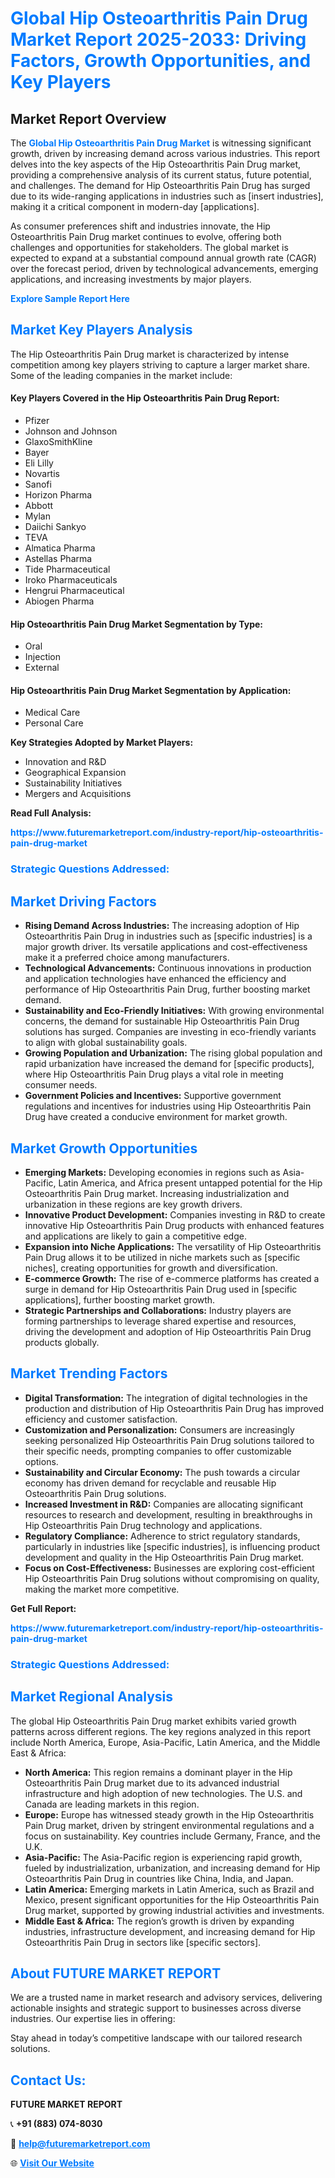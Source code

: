 <h1 style="color: #007BFF;">Global Hip Osteoarthritis Pain Drug Market Report 2025-2033: Driving Factors, Growth Opportunities, and Key Players</h1>

<section id="overview">
<h2>Market Report Overview</h2>
<p>The <a href="https://www.futuremarketreport.com/industry-report/hip-osteoarthritis-pain-drug-market" style="color: #007BFF; text-decoration: none;"><strong>Global Hip Osteoarthritis Pain Drug Market</strong></a> is witnessing significant growth, driven by increasing demand across various industries. This report delves into the key aspects of the Hip Osteoarthritis Pain Drug market, providing a comprehensive analysis of its current status, future potential, and challenges. The demand for Hip Osteoarthritis Pain Drug has surged due to its wide-ranging applications in industries such as [insert industries], making it a critical component in modern-day [applications].</p>
<p>As consumer preferences shift and industries innovate, the Hip Osteoarthritis Pain Drug market continues to evolve, offering both challenges and opportunities for stakeholders. The global market is expected to expand at a substantial compound annual growth rate (CAGR) over the forecast period, driven by technological advancements, emerging applications, and increasing investments by major players.</p>
</section>

<section id="overview">
<p><a href="https://www.futuremarketreport.com/request-sample/reportId=41328" style="color: #007BFF; text-decoration: none;"><strong>Explore Sample Report Here</strong></a></p>
</section>

<section id="key-players">
<h2 style="color: #007BFF;">Market Key Players Analysis</h2>
<p>The Hip Osteoarthritis Pain Drug market is characterized by intense competition among key players striving to capture a larger market share. Some of the leading companies in the market include:</p>
<h4>Key Players Covered in the Hip Osteoarthritis Pain Drug Report:</h4>
<ul><li>Pfizer</li><li>Johnson and Johnson</li><li>GlaxoSmithKline</li><li>Bayer</li><li>Eli Lilly</li><li>Novartis</li><li>Sanofi</li><li>Horizon Pharma</li><li>Abbott</li><li>Mylan</li><li>Daiichi Sankyo</li><li>TEVA</li><li>Almatica Pharma</li><li>Astellas Pharma</li><li>Tide Pharmaceutical</li><li>Iroko Pharmaceuticals</li><li>Hengrui Pharmaceutical</li><li>Abiogen Pharma</li></ul>
<h4>Hip Osteoarthritis Pain Drug Market Segmentation by Type:</h4>
<ul><li>Oral</li><li>Injection</li><li>External</li></ul>

<h4>Hip Osteoarthritis Pain Drug Market Segmentation by Application:</h4>
<ul><li>Medical Care</li><li>Personal Care</li></ul>
<p><strong>Key Strategies Adopted by Market Players:</strong></p>
<ul>
<li>Innovation and R&D</li>
<li>Geographical Expansion</li>
<li>Sustainability Initiatives</li>
<li>Mergers and Acquisitions</li>
</ul>
</section>

<section>
<p><strong>Read Full Analysis: </strong></p><a href="https://www.futuremarketreport.com/industry-report/hip-osteoarthritis-pain-drug-market" style="color: #007BFF; text-decoration: none;"><strong>https://www.futuremarketreport.com/industry-report/hip-osteoarthritis-pain-drug-market</strong></a>
<h3 style="color: #007BFF;">Strategic Questions Addressed:</h3>
</section>

<section id="driving-factors">
<h2 style="color: #007BFF;">Market Driving Factors</h2>
<ul>
<li><strong>Rising Demand Across Industries:</strong> The increasing adoption of Hip Osteoarthritis Pain Drug in industries such as [specific industries] is a major growth driver. Its versatile applications and cost-effectiveness make it a preferred choice among manufacturers.</li>
<li><strong>Technological Advancements:</strong> Continuous innovations in production and application technologies have enhanced the efficiency and performance of Hip Osteoarthritis Pain Drug, further boosting market demand.</li>
<li><strong>Sustainability and Eco-Friendly Initiatives:</strong> With growing environmental concerns, the demand for sustainable Hip Osteoarthritis Pain Drug solutions has surged. Companies are investing in eco-friendly variants to align with global sustainability goals.</li>
<li><strong>Growing Population and Urbanization:</strong> The rising global population and rapid urbanization have increased the demand for [specific products], where Hip Osteoarthritis Pain Drug plays a vital role in meeting consumer needs.</li>
<li><strong>Government Policies and Incentives:</strong> Supportive government regulations and incentives for industries using Hip Osteoarthritis Pain Drug have created a conducive environment for market growth.</li>
</ul>
</section>

<section id="growth-opportunities">
<h2 style="color: #007BFF;">Market Growth Opportunities</h2>
<ul>
<li><strong>Emerging Markets:</strong> Developing economies in regions such as Asia-Pacific, Latin America, and Africa present untapped potential for the Hip Osteoarthritis Pain Drug market. Increasing industrialization and urbanization in these regions are key growth drivers.</li>
<li><strong>Innovative Product Development:</strong> Companies investing in R&D to create innovative Hip Osteoarthritis Pain Drug products with enhanced features and applications are likely to gain a competitive edge.</li>
<li><strong>Expansion into Niche Applications:</strong> The versatility of Hip Osteoarthritis Pain Drug allows it to be utilized in niche markets such as [specific niches], creating opportunities for growth and diversification.</li>
<li><strong>E-commerce Growth:</strong> The rise of e-commerce platforms has created a surge in demand for Hip Osteoarthritis Pain Drug used in [specific applications], further boosting market growth.</li>
<li><strong>Strategic Partnerships and Collaborations:</strong> Industry players are forming partnerships to leverage shared expertise and resources, driving the development and adoption of Hip Osteoarthritis Pain Drug products globally.</li>
</ul>
</section>

<section id="trending-factors">
<h2 style="color: #007BFF;">Market Trending Factors</h2>
<ul>
<li><strong>Digital Transformation:</strong> The integration of digital technologies in the production and distribution of Hip Osteoarthritis Pain Drug has improved efficiency and customer satisfaction.</li>
<li><strong>Customization and Personalization:</strong> Consumers are increasingly seeking personalized Hip Osteoarthritis Pain Drug solutions tailored to their specific needs, prompting companies to offer customizable options.</li>
<li><strong>Sustainability and Circular Economy:</strong> The push towards a circular economy has driven demand for recyclable and reusable Hip Osteoarthritis Pain Drug solutions.</li>
<li><strong>Increased Investment in R&D:</strong> Companies are allocating significant resources to research and development, resulting in breakthroughs in Hip Osteoarthritis Pain Drug technology and applications.</li>
<li><strong>Regulatory Compliance:</strong> Adherence to strict regulatory standards, particularly in industries like [specific industries], is influencing product development and quality in the Hip Osteoarthritis Pain Drug market.</li>
<li><strong>Focus on Cost-Effectiveness:</strong> Businesses are exploring cost-efficient Hip Osteoarthritis Pain Drug solutions without compromising on quality, making the market more competitive.</li>
</ul>
</section>

<section>
<p><strong>Get Full Report: </strong></p><a href="https://www.futuremarketreport.com/industry-report/hip-osteoarthritis-pain-drug-market" style="color: #007BFF; text-decoration: none;"><strong>https://www.futuremarketreport.com/industry-report/hip-osteoarthritis-pain-drug-market</strong></a>
<h3 style="color: #007BFF;">Strategic Questions Addressed:</h3>
</section>


<section id="regional-analysis">
<h2 style="color: #007BFF;">Market Regional Analysis</h2>
<p>The global Hip Osteoarthritis Pain Drug market exhibits varied growth patterns across different regions. The key regions analyzed in this report include North America, Europe, Asia-Pacific, Latin America, and the Middle East & Africa:</p>
<ul>
<li><strong>North America:</strong> This region remains a dominant player in the Hip Osteoarthritis Pain Drug market due to its advanced industrial infrastructure and high adoption of new technologies. The U.S. and Canada are leading markets in this region.</li>
<li><strong>Europe:</strong> Europe has witnessed steady growth in the Hip Osteoarthritis Pain Drug market, driven by stringent environmental regulations and a focus on sustainability. Key countries include Germany, France, and the U.K.</li>
<li><strong>Asia-Pacific:</strong> The Asia-Pacific region is experiencing rapid growth, fueled by industrialization, urbanization, and increasing demand for Hip Osteoarthritis Pain Drug in countries like China, India, and Japan.</li>
<li><strong>Latin America:</strong> Emerging markets in Latin America, such as Brazil and Mexico, present significant opportunities for the Hip Osteoarthritis Pain Drug market, supported by growing industrial activities and investments.</li>
<li><strong>Middle East & Africa:</strong> The region’s growth is driven by expanding industries, infrastructure development, and increasing demand for Hip Osteoarthritis Pain Drug in sectors like [specific sectors].</li>
</ul>
</section>

<footer>
<h2 style="color: #007BFF;">About FUTURE MARKET REPORT</h2>
<p>We are a trusted name in market research and advisory services, delivering actionable insights and strategic support to businesses across diverse industries. Our expertise lies in offering:</p>

<p>Stay ahead in today’s competitive landscape with our tailored research solutions.</p>

<h2 style="color: #007BFF;">Contact Us:</h2>
<p><strong>FUTURE MARKET REPORT</strong></p>
<p>📞 <strong>+91 (883) 074-8030</strong></p>
<p>📧 <strong><a href="mailto:help@futuremarketreport.com" style="color: #007BFF;">help@futuremarketreport.com</a></strong></p>
<p>🌐 <strong><a href="https://www.futuremarketreport.com/" style="color: #007BFF;">Visit Our Website</a></strong></p>
</footer>